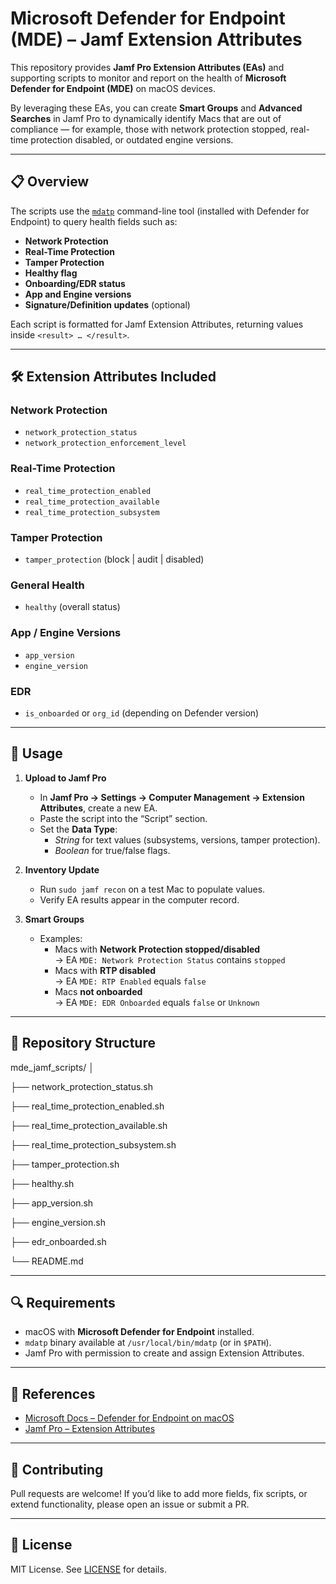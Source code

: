 # Microsoft Defender for Endpoint (MDE) – Jamf Extension Attributes

This repository provides **Jamf Pro Extension Attributes (EAs)** and supporting scripts to monitor and report on the health of **Microsoft Defender for Endpoint (MDE)** on macOS devices.  

By leveraging these EAs, you can create **Smart Groups** and **Advanced Searches** in Jamf Pro to dynamically identify Macs that are out of compliance — for example, those with network protection stopped, real-time protection disabled, or outdated engine versions.

---

## 📋 Overview

The scripts use the [`mdatp`](https://learn.microsoft.com/microsoft-365/security/defender-endpoint/mac-install-manually) command-line tool (installed with Defender for Endpoint) to query health fields such as:

- **Network Protection**
- **Real-Time Protection**
- **Tamper Protection**
- **Healthy flag**
- **Onboarding/EDR status**
- **App and Engine versions**
- **Signature/Definition updates** (optional)

Each script is formatted for Jamf Extension Attributes, returning values inside `<result> … </result>`.

---

## 🛠️ Extension Attributes Included

### Network Protection
- `network_protection_status`  
- `network_protection_enforcement_level`  

### Real-Time Protection
- `real_time_protection_enabled`  
- `real_time_protection_available`  
- `real_time_protection_subsystem`  

### Tamper Protection
- `tamper_protection` (block | audit | disabled)  

### General Health
- `healthy` (overall status)  

### App / Engine Versions
- `app_version`  
- `engine_version`  

### EDR
- `is_onboarded` or `org_id` (depending on Defender version)  

---

## 🚀 Usage

1. **Upload to Jamf Pro**
   - In **Jamf Pro → Settings → Computer Management → Extension Attributes**, create a new EA.
   - Paste the script into the “Script” section.
   - Set the **Data Type**:
     - *String* for text values (subsystems, versions, tamper protection).
     - *Boolean* for true/false flags.

2. **Inventory Update**
   - Run `sudo jamf recon` on a test Mac to populate values.
   - Verify EA results appear in the computer record.

3. **Smart Groups**
   - Examples:
     - Macs with **Network Protection stopped/disabled**  
       → EA `MDE: Network Protection Status` contains `stopped`  
     - Macs with **RTP disabled**  
       → EA `MDE: RTP Enabled` equals `false`  
     - Macs **not onboarded**  
       → EA `MDE: EDR Onboarded` equals `false` or `Unknown`  

---

## 📂 Repository Structure
mde_jamf_scripts/
│

├── network_protection_status.sh

├── real_time_protection_enabled.sh

├── real_time_protection_available.sh

├── real_time_protection_subsystem.sh

├── tamper_protection.sh

├── healthy.sh

├── app_version.sh

├── engine_version.sh

├── edr_onboarded.sh

└── README.md

---

## 🔍 Requirements

- macOS with **Microsoft Defender for Endpoint** installed.  
- `mdatp` binary available at `/usr/local/bin/mdatp` (or in `$PATH`).  
- Jamf Pro with permission to create and assign Extension Attributes.

---

## 📖 References

- [Microsoft Docs – Defender for Endpoint on macOS](https://learn.microsoft.com/microsoft-365/security/defender-endpoint/mac-whatsnew)  
- [Jamf Pro – Extension Attributes](https://learn.jamf.com/bundle/jamf-pro-documentation-current/page/Computer_Extension_Attributes.html)  

---

## 🤝 Contributing

Pull requests are welcome! If you’d like to add more fields, fix scripts, or extend functionality, please open an issue or submit a PR.

---

## 📜 License

MIT License. See [LICENSE](LICENSE) for details.
